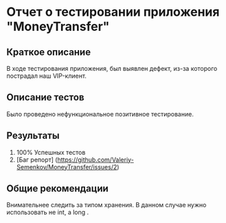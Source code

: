 # Отчет о тестировании приложения "MoneyTransfer"
## Краткое описание
В ходе тестирования приложения, был выявлен дефект, из-за которого пострадал наш VIP-клиент.
## Описание тестов
Было проведено нефункциональное позитивное тестирование.
## Результаты 
1. 100% Успешных тестов
2.  [Баг репорт] (https://github.com/Valeriy-Semenkov/MoneyTransfer/issues/2)
## Общие рекомендации
Внимательнее следить за типом хранения. В данном случае нужно использовать не int, а long .
